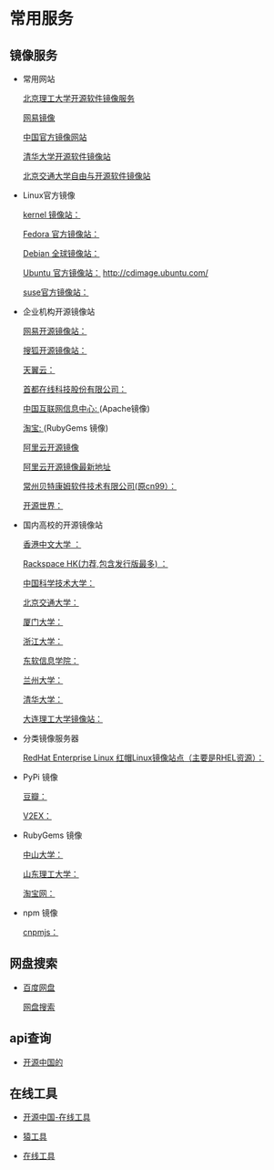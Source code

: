 # 常用服务
## 镜像服务

- 常用网站
  
    [北京理工大学开源软件镜像服务](http://mirror.bit.edu.cn/web/)

    [网易镜像](http://mirrors.163.com/)

    [中国官方镜像网站](http://mirrors.ustc.edu.cn/)

    [清华大学开源软件镜像站](https://mirrors.tuna.tsinghua.edu.cn/)

    [北京交通大学自由与开源软件镜像站](https://mirror.bjtu.edu.cn/)

- Linux官方镜像

    [kernel 镜像站： ](http://mirrors.kernel.org/)

    [Fedora 官方镜像站：](http://mirrors.fedoraproject.org/publiclist)
    
    [Debian 全球镜像站：](http://www.debian.org/mirror/list)
    
    [Ubuntu 官方镜像站：](http://releases.ubuntu.com/releases/) http://cdimage.ubuntu.com/
    
    [suse官方镜像站：](http://download.opensuse.org/)
- 企业机构开源镜像站
    
    [网易开源镜像站：](http://mirrors.163.com/)
    
    [搜狐开源镜像站：](http://mirrors.sohu.com/)
    
    [天翼云：](http://mirrors.ctyun.cn/)
    
    [首都在线科技股份有限公司：](http://mirrors.yun-idc.com/)
    
    [中国互联网信息中心: ](http://mirrors.cnnic.cn)(Apache镜像)
    
    [淘宝: ](http://ruby.taobao.org/) (RubyGems 镜像)
    
    
    [阿里云开源镜像](http://mirrors.aliyun.com/)


    [阿里云开源镜像最新地址](https://opsx.alibaba.com/mirror)


    [常州贝特康姆软件技术有限公司(原cn99）：](http://centos.bitcomm.cn/)
    
    [开源世界：](http://mirror.lupaworld.com/)
- 国内高校的开源镜像站
    
    [香港中文大学 ：](http://ftp.cuhk.edu.hk/pub/Linux/)
    
    [Rackspace HK(力荐,包含发行版最多) ：](http://hkg.mirror.rackspace.com)
    
    
    [中国科学技术大学：](http://mirrors.ustc.edu.cn/)
    
    [北京交通大学：](http://mirror.bjtu.edu.cn)
    
    [厦门大学：](http://mirrors.xmu.edu.cn/)
    
    [浙江大学：](http://mirrors.zju.edu.cn/)
    
    [东软信息学院：](http://mirrors.neusoft.edu.cn/)
    
    [兰州大学：](http://mirror.lzu.edu.cn/)
    
    [清华大学：](http://mirrors.tuna.tsinghua.edu.cn/)
    

    [大连理工大学镜像站：](http://mirror.dlut.edu.cn/)
    
- 分类镜像服务器
    
    [RedHat Enterprise Linux 红帽Linux镜像站点（主要是RHEL资源）：](http://eduunix.ccut.edu.cn/index2/unixsystem/RedHat/)
    
- PyPi 镜像
    
    [豆瓣：](http://pypi.douban.com/)
    
    [V2EX：](http://pypi.v2ex.com/simple/)
    
- RubyGems 镜像
    
    [中山大学：](http://mirror.sysu.edu.cn/rubygems/)
    
    [山东理工大学：](http://ruby.sdutlinux.org/)
    
    [淘宝网：](http://ruby.taobao.org/)
- npm 镜像
    
    [cnpmjs：](http://cnpmjs.org/)

## 网盘搜索

- [百度网盘]()

    [网盘搜索](https://www.fastsoso.cn/)

## api查询

- [开源中国的](http://tool.oschina.net/apidocs)

## 在线工具

- [开源中国-在线工具](http://tool.oschina.net/)

- [猿工具](http://www.yuangongju.com/)

- [在线工具](https://www.toolfk.com/)
